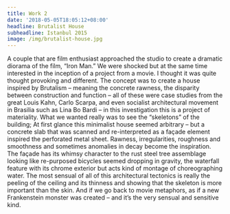 ```yaml
---
title: Work 2
date: '2018-05-05T18:05:12+08:00'
headline: Brutalist House
subheadline: Istanbul 2015
image: /img/brutalist-house.jpg
---
```

A couple that are film enthusiast approached the studio to create a dramatic diorama of the film, “Iron Man.” We were shocked but at the same time interested in the inception of a project from a movie. I thought it was quite thought provoking and different. The concept was to create a house inspired by Brutalism – meaning the concrete rawness, the disparity between construction and function – all of these were case studies from the great Louis Kahn, Carlo Scarpa, and even socialist architectural movement in Brasilia such as Lina Bo Bardi – in this investigation this is a project of materiality. What we wanted really was to see the “skeletons” of the building; At first glance this minimalist house seemed arbitrary – but a concrete slab that was scanned and re-interpreted as a façade element inspired the perforated metal sheet. Rawness, irregularities, roughness and smoothness and sometimes anomalies in decay become the inspiration. The façade has its whimsy character to the rust steel tree assemblage looking like re-purposed bicycles seemed dropping in gravity, the waterfall feature with its chrome exterior but acts kind of montage of choreographing water. The most sensual of all of this architectural tectonics is really the peeling of the ceiling and its thinness and showing that the skeleton is more important than the skin. And if we go back to movie metaphors, as if a new Frankenstein monster was created – and it’s the very sensual and sensitive kind.
